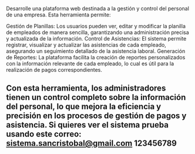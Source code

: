 Desarrolle una plataforma web destinada a la gestión y control del personal de una empresa. Esta herramienta permite:

Gestión de Planillas: Los usuarios pueden ver, editar y modificar la planilla de empleados de manera sencilla, garantizando una administración precisa y actualizada de la información.
Control de Asistencias: El sistema permite registrar, visualizar y actualizar las asistencias de cada empleado, asegurando un seguimiento detallado de la asistencia laboral.
Generación de Reportes: La plataforma facilita la creación de reportes personalizados con la información relevante de cada empleado, lo cual es útil para la realización de pagos correspondientes.

Con esta herramienta, los administradores tienen un control completo sobre la información del personal, lo que mejora la eficiencia y precisión en los procesos de gestión de pagos y asistencia.
Si quieres ver el sistema prueba usando este correo:
sistema.sancristobal@gmail.com 
123456789
------------------------------------------------------------------------------------------------------------------------------------------------------------------------------------------------------
